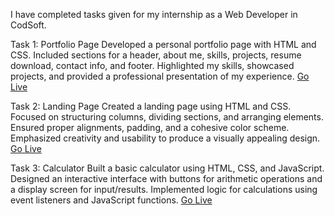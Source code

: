 I have completed tasks given for my internship as a Web Developer in CodSoft.

Task 1: Portfolio Page
Developed a personal portfolio page with HTML and CSS. Included sections for a header, about me, skills, projects, resume download, contact info, and footer. Highlighted my skills, showcased projects, and provided a professional presentation of my experience.
<a href="https://ubedullah-ubed-7296.github.io/CODSOFT/1. Portfolio" target="_blank">Go Live</a>

Task 2: Landing Page
Created a landing page using HTML and CSS. Focused on structuring columns, dividing sections, and arranging elements. Ensured proper alignments, padding, and a cohesive color scheme. Emphasized creativity and usability to produce a visually appealing design.
<a href="https://ubedullah-ubed-7296.github.io/CODSOFT/2. Landing Page" target="_blank">Go Live</a>

Task 3: Calculator
Built a basic calculator using HTML, CSS, and JavaScript. Designed an interactive interface with buttons for arithmetic operations and a display screen for input/results. Implemented logic for calculations using event listeners and JavaScript functions.
<a href="https://ubedullah-ubed-7296.github.io/CODSOFT/3. Calculator" target="_blank">Go Live</a>
